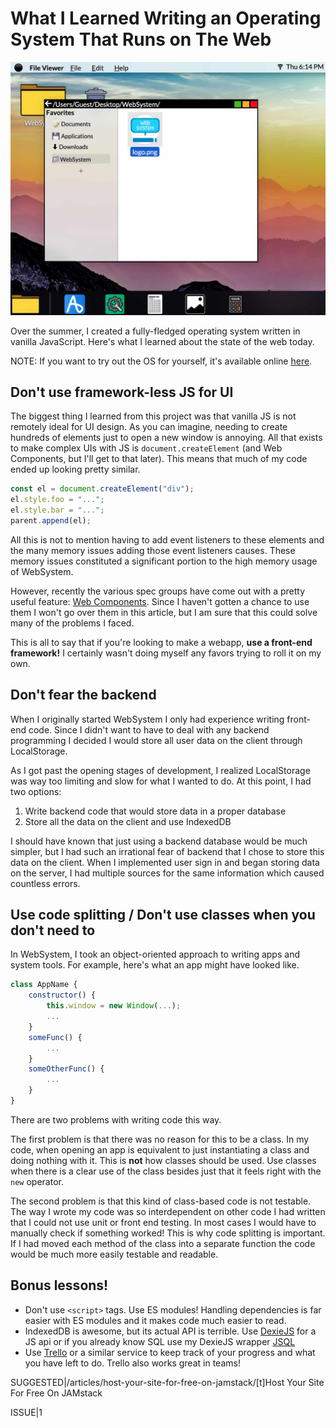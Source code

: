 # What I Learned Writing an Operating System That Runs on The Web
![HEADER|A screenshot of WebSystem](images/header.jpg)

Over the summer, I created a fully-fledged operating system written in vanilla JavaScript. Here's what I learned about the state of the web today.

NOTE: If you want to try out the OS for yourself, it's available online [here](https://websystem.io).

## Don't use framework-less JS for UI

The biggest thing I learned from this project was that vanilla JS is not remotely ideal for UI design. As you can imagine, needing to create hundreds of elements just to open a new window is annoying. All that exists to make complex UIs with JS is `document.createElement` (and Web Components, but I'll get to that later). This means that much of my code ended up looking pretty similar.

```js
const el = document.createElement("div");
el.style.foo = "...";
el.style.bar = "...";
parent.append(el);
```

All this is not to mention having to add event listeners to these elements and the many memory issues adding those event listeners causes. These memory issues constituted a significant portion to the high memory usage of WebSystem.

However, recently the various spec groups have come out with a pretty useful feature: [Web Components](https://www.webcomponents.org/introduction). Since I haven't gotten a chance to use them I won't go over them in this article, but I am sure that this could solve many of the problems I faced.

This is all to say that if you're looking to make a webapp, **use a front-end framework!** I certainly wasn't doing myself any favors trying to roll it on my own.

## Don't fear the backend

When I originally started WebSystem I only had experience writing front-end code. Since I didn't want to have to deal with any backend programming I decided I would store all user data on the client through LocalStorage.

As I got past the opening stages of development, I realized LocalStorage was way too limiting and slow for what I wanted to do. At this point, I had two options:
1. Write backend code that would store data in a proper database
2. Store all the data on the client and use IndexedDB

I should have known that just using a backend database would be much simpler, but I had such an irrational fear of backend that I chose to store this data on the client. When I implemented user sign in and began storing data on the server, I had multiple sources for the same information which caused countless errors.

## Use code splitting / Don't use classes when you don't need to

In WebSystem, I took an object-oriented approach to writing apps and system tools. For example, here's what an app might have looked like.

```js
class AppName {
    constructor() {
        this.window = new Window(...);
        ...
    }
    someFunc() {
        ...
    }
    someOtherFunc() {
        ...
    }
}
```

There are two problems with writing code this way.

The first problem is that there was no reason for this to be a class. In my code, when opening an app is equivalent to just instantiating a class and doing nothing with it. This is **not** how classes should be used. Use classes when there is a clear use of the class besides just that it feels right with the `new` operator.

The second problem is that this kind of class-based code is not testable. The way I wrote my code was so interdependent on other code I had written that I could not use unit or front end testing. In most cases I would have to manually check if something worked! This is why code splitting is important. If I had moved each method of the class into a separate function the code would be much more easily testable and readable.

## Bonus lessons!
 - Don't use `<script>` tags. Use ES modules! Handling dependencies is far easier with ES modules and it makes code much easier to read.
 - IndexedDB is awesome, but its actual API is terrible. Use [DexieJS](https://dexie.org) for a JS api or if you already know SQL use my DexieJS wrapper [JSQL](https://github.com/UltimatePro-Grammer/JSQL)
 - Use [Trello](https://trello.com) or a similar service to keep track of your progress and what you have left to do. Trello also works great in teams!

SUGGESTED|/articles/host-your-site-for-free-on-jamstack/[t]Host Your Site For Free On JAMstack

ISSUE|1

<!-- Compile with "npm run build-article src/articles/what-i-learned-writing-an-operating-system-that-runs-on-the-web/ -- --out src/articles/what-i-learned-writing-an-operating-system-that-runs-on-the-web/index.html" -->